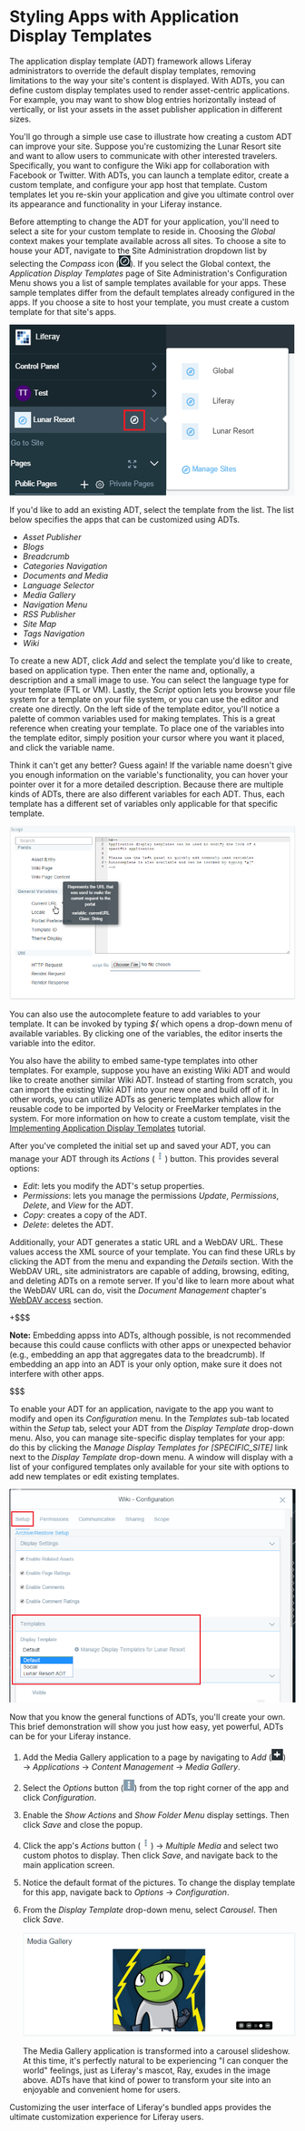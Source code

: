 # Styling Apps with Application Display Templates [](id=styling-apps-with-application-display-templates)

The application display template (ADT) framework allows Liferay administrators
to override the default display templates, removing limitations to the way your
site's content is displayed. With ADTs, you can define custom display templates
used to render asset-centric applications. For example, you may want to show
blog entries horizontally instead of vertically, or list your assets in the
asset publisher application in different sizes.

You'll go through a simple use case to illustrate how creating a custom ADT can
improve your site. Suppose you're customizing the Lunar Resort site and want to
allow users to communicate with other interested travelers. Specifically, you
want to configure the Wiki app for collaboration with Facebook or Twitter. With
ADTs, you can launch a template editor, create a custom template, and configure
your app host that template. Custom templates let you re-skin your application
and give you ultimate control over its appearance and functionality in your
Liferay instance.

Before attempting to change the ADT for your application, you'll need to select
a site for your custom template to reside in. Choosing the *Global* context
makes your template available across all sites. To choose a site to house your
ADT, navigate to the Site Administration dropdown list by selecting the
*Compass* icon (![Compass](../../images/icon-compass.png)). If you select the
Global context, the *Application Display Templates* page of Site
Administration's Configuration Menu shows you a list of sample templates
available for your apps. These sample templates differ from the default
templates already configured in the apps. If you choose a site to host your
template, you must create a custom template for that site's apps.

![Figure 1: The Site Administration dropdown menu lets you choose the context in which your application display template resides.](../../images/context-selector.png)

If you'd like to add an existing ADT, select the template from the list. The
list below specifies the apps that can be customized using ADTs.

- *Asset Publisher*
- *Blogs*
- *Breadcrumb*
- *Categories Navigation*
- *Documents and Media*
- *Language Selector*
- *Media Gallery*
- *Navigation Menu*
- *RSS Publisher*
- *Site Map*
- *Tags Navigation*
- *Wiki*

To create a new ADT, click *Add* and select the template you'd like to create,
based on application type. Then enter the name and, optionally, a description and a
small image to use. You can select the language type for your template (FTL or
VM). Lastly, the *Script* option lets you browse your file system for a template
on your file system, or you can use the editor and create one directly. On
the left side of the template editor, you'll notice a palette of common
variables used for making templates. This is a great reference when creating
your template. To place one of the variables into the template editor, simply
position your cursor where you want it placed, and click the variable name.

Think it can't get any better? Guess again! If the variable name doesn't give
you enough information on the variable's functionality, you can hover your
pointer over it for a more detailed description. Because there are multiple
kinds of ADTs, there are also different variables for each ADT. Thus, each
template has a different set of variables only applicable for that specific
template. 

![Figure 2: Liferay offers a versatile script editor to customize your ADT.](../../images/adt-script-editor.png)

You can also use the autocomplete feature to add variables to your template. It
can be invoked by typing *${* which opens a drop-down menu of available
variables. By clicking one of the variables, the editor inserts the variable
into the editor.

You also have the ability to embed same-type templates into other templates. For
example, suppose you have an existing Wiki ADT and would like to create another
similar Wiki ADT. Instead of starting from scratch, you can import the existing
Wiki ADT into your new one and build off of it. In other words, you can utilize
ADTs as generic templates which allow for reusable code to be imported by
Velocity or FreeMarker templates in the system. For more information on how to
create a custom template, visit the
[Implementing Application Display Templates](/develop/tutorials/-/knowledge_base/6-2/implementing-application-display-templates)
tutorial.

<!--TODO: Update tutorial link above for 7.0, when available. -Cody -->

After you've completed the initial set up and saved your ADT, you can manage
your ADT through its *Actions* (![Actions](../../images/icon-actions.png))
button. This provides several options:

- *Edit*: lets you modify the ADT's setup properties.
- *Permissions*: lets you manage the permissions *Update*, *Permissions*,
  *Delete*, and *View* for the ADT.
- *Copy*: creates a copy of the ADT.
- *Delete*: deletes the ADT.

Additionally, your ADT generates a static URL and a WebDAV URL. These values
access the XML source of your template. You can find these URLs by clicking the
ADT from the menu and expanding the *Details* section. With the WebDAV URL, site
administrators are capable of adding, browsing, editing, and deleting ADTs on a
remote server. If you'd like to learn more about what the WebDAV URL can do,
visit the *Document Management* chapter's [WebDAV access](discover/portal/-/knowledge_base/6-2/automatic-previews-and-metadata#webdav-access)
section.

<!--TODO: Update WebDAV link above for 7.0, when available. -Cody -->

+$$$

**Note:** Embedding appss into ADTs, although possible, is not recommended
because this could cause conflicts with other apps or unexpected behavior (e.g.,
embedding an app that aggregates data to the breadcrumb). If embedding an app
into an ADT is your only option, make sure it does not interfere with other
apps.

$$$

To enable your ADT for an application, navigate to the app you want to modify
and open its *Configuration* menu. In the *Templates* sub-tab located within the
*Setup* tab, select your ADT from the *Display Template* drop-down menu. Also,
you can manage site-specific display templates for your app: do this by clicking
the *Manage Display Templates for [SPECIFIC_SITE]* link next to the *Display
Template* drop-down menu. A window will display with a list of your configured
templates only available for your site with options to add new templates or edit
existing templates.

![Figure 3: In the *Configuration* menu of an app, you can edit and manage available ADTs.](../../images/adt-configuration.png)

Now that you know the general functions of ADTs, you'll create your own. This
brief demonstration will show you just how easy, yet powerful, ADTs can be for
your Liferay instance.

1. Add the Media Gallery application to a page by navigating to *Add*
   (![Add](../../images/icon-control-menu-add.png)) &rarr; *Applications*
   &rarr; *Content Management* &rarr; *Media Gallery*.

2. Select the *Options* button (![Options](../../images/icon-app-options.png))
   from the top right corner of the app and click *Configuration*.

3. Enable the *Show Actions* and *Show Folder Menu* display settings. Then click
   *Save* and close the popup.

4. Click the app's *Actions* button (![Actions](../../images/icon-actions.png))
   &rarr; *Multiple Media* and select two custom photos to display. Then click
   *Save*, and navigate back to the main application screen.

5. Notice the default format of the pictures. To change the display template for
   this app, navigate back to *Options* &rarr; *Configuration*.

6. From the *Display Template* drop-down menu, select *Carousel*. Then click
   *Save*.

	![Figure 4: After applying the Carousel ADT, your pictures are displayed as a carousel slideshow.](../../images/adt-carousel.png)

	The Media Gallery application is transformed into a carousel slideshow. At
	this time, it's perfectly natural to be experiencing "I can conquer the
	world" feelings, just as Liferay's mascot, Ray, exudes in the image above.
	ADTs have that kind of power to transform your site into an enjoyable and
	convenient home for users.

Customizing the user interface of Liferay's bundled apps provides the ultimate
customization experience for Liferay users.
